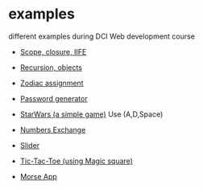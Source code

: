 # examples

different examples during DCI Web development course

* [Scope, closure, IIFE](https://github.com/ceobit/examples/blob/main/tutoring/tutoring%2001-02.js)  
* [Recursion, objects](https://github.com/ceobit/examples/blob/main/feb/10-02.js)
* [Zodiac assignment](https://github.com/ceobit/examples/blob/main/feb/04-02.js)
* [Password generator](https://flamboyant-volhard-3a2e93.netlify.app)



* [StarWars (a simple game)]( https://eloquent-lamarr-fa12e5.netlify.app)
Use (A,D,Space)

* [Numbers Exchange](https://hardcore-bohr-659be2.netlify.app)

* [Slider](https://vibrant-knuth-c2d48c.netlify.app)
* [Tic-Tac-Toe (using Magic square)](https://vibrant-newton-b395ec.netlify.app/)
* [Morse App](https://morseapp.netlify.app)